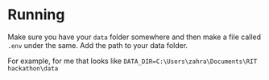 # Running

Make sure you have your `data` folder somewhere and then make a file called `.env` under the same. Add the path to your data folder.

For example, for me that looks like `DATA_DIR=C:\Users\zahra\Documents\RIT hackathon\data`